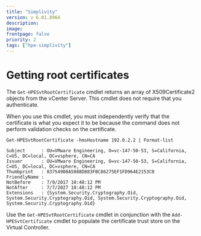 ```yaml
---
title: "Simplivity"
version: v 6.01.8964
description:
image: 
frontpage: false
priority: 2
tags: ["hpe-simplivity"]
---
```


Getting root certificates
=========================

The `Get-HPESvtRootCertificate` cmdlet returns an array of X509Certificate2 objects from the vCenter Server. This cmdlet does not require that you authenticate.

When you use this cmdlet, you must independently verify that the certificate is what you expect it to be because the command does not perform validation checks on the certificate.

```
Get-HPESvtRootCertificate -hmsHostname 192.0.2.2 | Format-list

Subject      : OU=VMware Engineering, O=vc-147-50-53, S=California, C=US, DC=local, DC=vsphere, CN=CA
Issuer       : OU=VMware Engineering, O=vc-147-50-53, S=California, C=US, DC=local, DC=vsphere, CN=CA
Thumbprint   : 83754908A5088D883FBC86275EF1FD964E2153C0
FriendlyName :
NotBefore    : 7/9/2017 10:48:12 PM
NotAfter     : 7/7/2027 10:48:12 PM
Extensions   : {System.Security.Cryptography.Oid, System.Security.Cryptography.Oid, System.Security.Cryptography.Oid, System.Security.Cryptography.Oid}
```

Use the `Get-HPESvtRootCertificate` cmdlet in conjunction with the `Add-HPESvtCertificate` cmdlet to populate the certificate trust store on the Virtual Controller.

